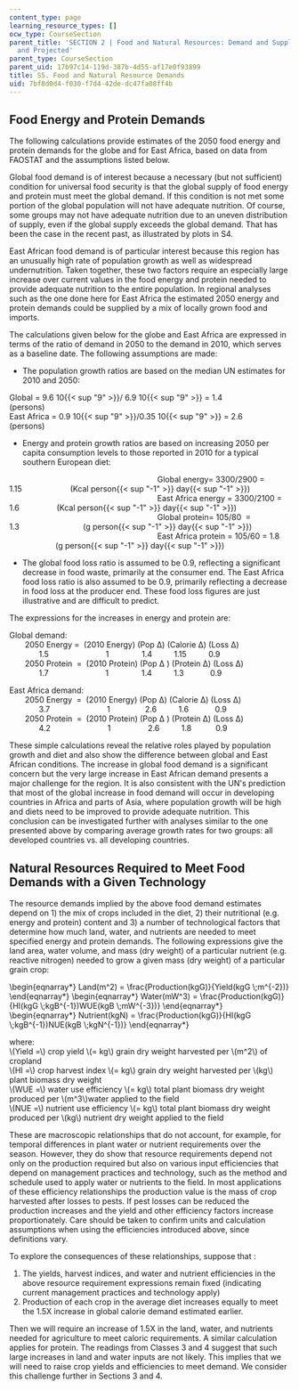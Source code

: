 ```yaml
---
content_type: page
learning_resource_types: []
ocw_type: CourseSection
parent_title: 'SECTION 2 | Food and Natural Resources: Demand and Supply, Current
  and Projected'
parent_type: CourseSection
parent_uid: 17b97c14-119d-387b-4d55-af17e0f93899
title: S5. Food and Natural Resource Demands
uid: 7bf8d0d4-f030-f7d4-42de-dc47fa08ff4b
---
```


Food Energy and Protein Demands
-------------------------------

The following calculations provide estimates of the 2050 food energy and protein demands for the globe and for East Africa, based on data from FAOSTAT and the assumptions listed below.

Global food demand is of interest because a necessary (but not sufficient) condition for universal food security is that the global supply of food energy and protein must meet the global demand. If this condition is not met some portion of the global population will not have adequate nutrition. Of course, some groups may not have adequate nutrition due to an uneven distribution of supply, even if the global supply exceeds the global demand. That has been the case in the recent past, as illustrated by plots in S4.

East African food demand is of particular interest because this region has an unusually high rate of population growth as well as widespread undernutrition. Taken together, these two factors require an especially large increase over current values in the food energy and protein needed to provide adequate nutrition to the entire population. In regional analyses such as the one done here for East Africa the estimated 2050 energy and protein demands could be supplied by a mix of locally grown food and imports.

The calculations given below for the globe and East Africa are expressed in terms of the ratio of demand in 2050 to the demand in 2010, which serves as a baseline date. The following assumptions are made:

*   The population growth ratios are based on the median UN estimates for 2010 and 2050:

Global = 9.6 10{{< sup "9" >}}/ 6.9 10{{< sup "9" >}} = 1.4                       (persons)  
East Africa = 0.9 10{{< sup "9" >}}/0.35 10{{< sup "9" >}} = 2.6               (persons)

*   Energy and protein growth ratios are based on increasing 2050 per capita consumption levels to those reported in 2010 for a typical southern European diet:

                   Global energy= 3300/2900 =  1.15                      (Kcal person{{< sup "\-1" >}} day{{< sup "\-1" >}})  
                   East Africa energy = 3300/2100 = 1.6                 (Kcal person{{< sup "\-1" >}} day{{< sup "\-1" >}})  
                   Global protein= 105/80  = 1.3                             (g person{{< sup "\-1" >}} day{{< sup "\-1" >}})  
                   East Africa protein = 105/60 = 1.8                      (g person{{< sup "\-1" >}} day{{< sup "\-1" >}})

*   The global food loss ratio is assumed to be 0.9, reflecting a significant decrease in food waste, primarily at the consumer end. The East Africa food loss ratio is also assumed to be 0.9, primarily reflecting a decrease in food loss at the producer end. These food loss figures are just illustrative and are difficult to predict.

The expressions for the increases in energy and protein are:

Global demand:  
  2050 Energy =  (2010 Energy) (Pop Δ) (Calorie Δ) (Loss Δ)  
     1.5                          1               1.4          1.15          0.9  
  2050 Protein  =  (2010 Protein) (Pop Δ ) (Protein Δ) (Loss Δ)  
     1.7                          1               1.4          1.3            0.9

East Africa demand:  
  2050 Energy  =  (2010 Energy) (Pop Δ) (Calorie Δ) (Loss Δ)  
     3.7                          1                2.6          1.6            0.9  
  2050 Protein  =  (2010 Protein) (Pop Δ ) (Protein Δ) (Loss Δ)  
     4.2                          1                 2.6          1.8           0.9

These simple calculations reveal the relative roles played by population growth and diet and also show the difference between global and East African conditions. The increase in global food demand is a significant concern but the very large increase in East African demand presents a major challenge for the region. It is also consistent with the UN's prediction that most of the global increase in food demand will occur in developing countries in Africa and parts of Asia, where population growth will be high and diets need to be improved to provide adequate nutrition. This conclusion can be investigated further with analyses similar to the one presented above by comparing average growth rates for two groups: all developed countries vs. all developing countries.

Natural Resources Required to Meet Food Demands with a Given Technology
-----------------------------------------------------------------------

The resource demands implied by the above food demand estimates depend on 1) the mix of crops included in the diet, 2) their nutritional (e.g. energy and protein) content and 3) a number of technological factors that determine how much land, water, and nutrients are needed to meet specified energy and protein demands. The following expressions give the land area, water volume, and mass (dry weight) of a particular nutrient (e.g. reactive nitrogen) needed to grow a given mass (dry weight) of a particular grain crop:

\\begin{eqnarray\*} Land(m^2) = \\frac{Production(kgG)}{Yield(kgG \\;m^{-2})} \\end{eqnarray\*} \\begin{eqnarray\*} Water(mW^3) = \\frac{Production(kgG)}{HI(kgG \\;kgB^{-1})WUE(kgB \\;mW^{-3})} \\end{eqnarray\*} \\begin{eqnarray\*} Nutrient(kgN) = \\frac{Production(kgG)}{HI(kgG \\;kgB^{-1})NUE(kgB \\;kgN^{-1})} \\end{eqnarray\*}

where:  
\\(Yield =\\) crop yield \\(= kg\\) grain dry weight harvested per \\(m^2\\) of cropland  
\\(HI =\\) crop harvest index \\(= kg\\) grain dry weight harvested per \\(kg\\) plant biomass dry weight  
\\(WUE =\\) water use efficiency \\(= kg\\) total plant biomass dry weight produced per \\(m^3\\)water applied to the field  
\\(NUE =\\) nutrient use efficiency \\(= kg\\) total plant biomass dry weight produced per \\(kg\\) nutrient dry weight applied to the field

These are macroscopic relationships that do not account, for example, for temporal differences in plant water or nutrient requirements over the season. However, they do show that resource requirements depend not only on the production required but also on various input efficiencies that depend on management practices and technology, such as the method and schedule used to apply water or nutrients to the field. In most applications of these efficiency relationships the production value is the mass of crop harvested after losses to pests. If pest losses can be reduced the production increases and the yield and other efficiency factors increase proportionately. Care should be taken to confirm units and calculation assumptions when using the efficiencies introduced above, since definitions vary.

To explore the consequences of these relationships, suppose that :

1.  The yields, harvest indices, and water and nutrient efficiencies in the above resource requirement expressions remain fixed (indicating current management practices and technology apply)
2.  Production of each crop in the average diet increases equally to meet the 1.5X increase in global calorie demand estimated earlier.

Then we will require an increase of 1.5X in the land, water, and nutrients needed for agriculture to meet caloric requirements. A similar calculation applies for protein. The readings from Classes 3 and 4 suggest that such large increases in land and water inputs are not likely. This implies that we will need to raise crop yields and efficiencies to meet demand. We consider this challenge further in Sections 3 and 4.
